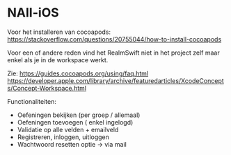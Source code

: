 # NAII-iOS

Voor het installeren van cocoapods: 
https://stackoverflow.com/questions/20755044/how-to-install-cocoapods

Voor een of andere reden vind het RealmSwift niet in het project zelf maar enkel als je in de workspace werkt. 

Zie: 
https://guides.cocoapods.org/using/faq.html
https://developer.apple.com/library/archive/featuredarticles/XcodeConcepts/Concept-Workspace.html

Functionaliteiten: 

- Oefeningen bekijken (per groep / allemaal) 
- Oefeningen toevoegen ( enkel ingelogd) 
- Validatie op alle velden + emailveld 
- Registreren, inloggen, uitloggen
- Wachtwoord resetten optie -> via mail 
